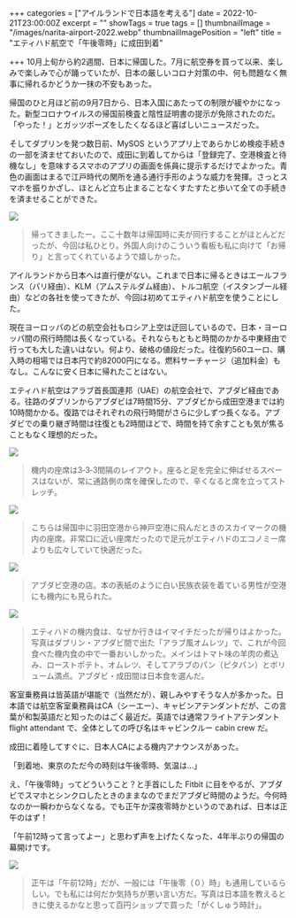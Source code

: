 +++
categories = ["アイルランドで日本語を考える"]
date = 2022-10-21T23:00:00Z
excerpt = ""
showTags = true
tags = []
thumbnailImage = "/images/narita-airport-2022.webp"
thumbnailImagePosition = "left"
title = "エティハド航空で「午後零時」に成田到着"

+++
10月上旬から約2週間、日本に帰国した。7月に航空券を買って以来、楽しみで楽しみで心が踊っていたが、日本の厳しいコロナ対策の中、何も問題なく無事に帰れるかどうか一抹の不安もあった。

<!--more-->

帰国のひと月ほど前の9月7日から、日本入国にあたっての制限が緩やかになった。新型コロナウイルスの帰国前検査と陰性証明書の提示が免除されたのだ。「やった！」とガッツポーズをしたくなるほど喜ばしいニュースだった。

そしてダブリンを発つ数日前、MySOS というアプリ上であらかじめ検疫手続きの一部を済ませておいたので、成田に到着してからは「登録完了、空港検査と待機なし」を意味するスマホのアプリの画面を係員に提示するだけでよかった。青色の画面はまるで江戸時代の関所を通る通行手形のような威力を発揮。さっとスマホを振りかざし、ほとんど立ち止まることなくすたすたと歩いて全ての手続きを済ませることができた。

![](/images/narita-airport-2022.webp)

> 帰ってきましたー。ここ十数年は帰国時に夫が同行することがほとんどだったが、今回は私ひとり。外国人向けのこういう看板も私に向けて「お帰り」と言ってくれているようで嬉しかった。

アイルランドから日本へは直行便がない。これまで日本に帰るときはエールフランス（パリ経由）、KLM（アムステルダム経由）、トルコ航空（イスタンブール経由）などの各社を使ってきたが、今回は初めてエティハド航空を使うことにした。

現在ヨーロッパのどの航空会社もロシア上空は迂回しているので、日本・ヨーロッパ間の飛行時間は長くなっている。それならもともと時間のかかる中東経由で行っても大した違いはない。何より、破格の値段だった。往復約560ユーロ、購入時の相場では日本円で約82000円になる。燃料サーチャージ（追加料金）もなし。こんなに安く日本に帰れたことはない。

エティハド航空はアラブ首長国連邦（UAE）の航空会社で、アブダビ経由である。往路のダブリンからアブダビは7時間15分、アブダビから成田空港までは約10時間かかる。復路ではそれぞれの飛行時間がさらに少しずつ長くなる。アブダビでの乗り継ぎ時間は往復とも2時間ほどで、時間を持て余すことも気が焦ることもなく理想的だった。

![](/images/etihad-seat-2022.webp)

> 機内の座席は3‐3‐3間隔のレイアウト。座ると足を完全に伸ばせるスペースはないが、常に通路側の席を確保したので、辛くなると席を立ってストレッチ。

![](/images/skymark-seat-2022.webp)

> こちらは帰国中に羽田空港から神戸空港に飛んだときのスカイマークの機内の座席。非常口に近い座席だったので足元がエティハドのエコノミー席よりも広々していて快適だった。

![](/images/abu-dhabi-airport-2022.webp)

> アブダビ空港の店。本の表紙のように白い民族衣装を着ている男性が空港にも機内にも見られた。

![](/images/etihad-infight-meal-2022.webp)

> エティハドの機内食は、なぜか行きはイマイチだったが帰りはよかった。写真はダブリン・アブダビ間で出た「アラブ風オムレツ」で、これが今回食べた機内食の中で一番おいしかった。メインはトマト味の羊肉の煮込み、ローストポテト、オムレツ、そしてアラブのパン（ピタパン）とボリューム満点。アブダビ・成田間は日本食を選んだ。

客室乗務員は皆英語が堪能で（当然だが）、親しみやすそうな人が多かった。日本語では航空客室乗務員はCA（シーエー）、キャビンアテンダントだが、この言葉が和製英語だと知ったのはごく最近だ。英語では通常フライトアテンダント flight attendant で、全体としての呼び名はキャビンクルー cabin crew だ。

成田に着陸してすぐに、日本人CAによる機内アナウンスがあった。

「到着地、東京のただ今の時刻は午後零時、気温は…」

え、「午後零時」ってどういうこと？と手首にした Fitbit に目をやるが、アブダビでスマホとシンクロしたときのままなのでまだアブダビ時間のようだ。今何時なのか一瞬わからなくなる。でも正午か深夜零時かというのであれば、日本は正午のはず！

「午前12時って言ってよー」と思わず声を上げたくなった、4年半ぶりの帰国の幕開けです。

![](/images/100-yen-clock.webp)

> 正午は「午前12時」だが、一般には「午後零（０）時」も通用しているらしい。でも私には何だか気持ちが悪い言い方だ。写真は日本語を教えるときに使えるかなと思って百円ショップで買った「がくしゅう時計」。